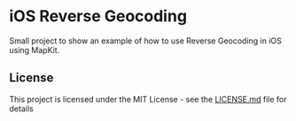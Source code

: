 # iOS Reverse Geocoding

Small project to show an example of how to use Reverse Geocoding in iOS using MapKit.

## License

This project is licensed under the MIT License - see the [LICENSE.md](LICENSE.md) file for details
